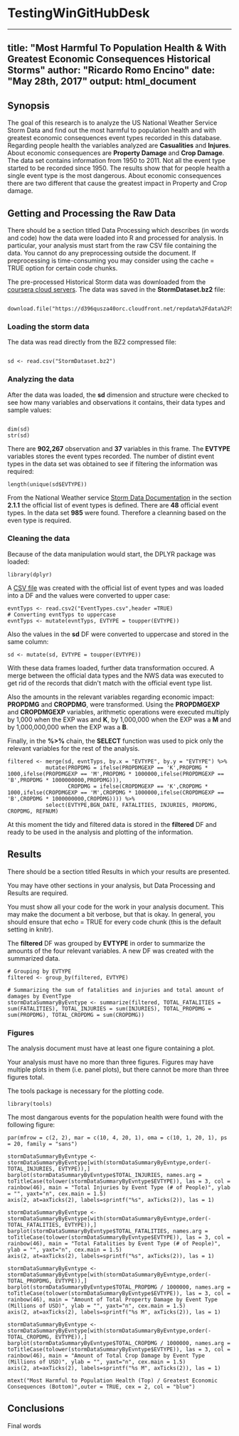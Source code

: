 # TestingWinGitHubDesk


---
title: "Most Harmful To Population Health & With Greatest Economic Consequences Historical Storms"
author: "Ricardo Romo Encino"
date: "May 28th, 2017"
output: html_document
---

## Synopsis

The goal of this research is to analyze the US National Weather Service Storm Data and find out the most harmful to population health and with greatest economic consequences event types recorded in this database. Regarding people health the variables analyzed are __Casualities__ and __Injures__. About economic consequences are __Property Damage__ and __Crop Damage__. The data set contains information from 1950 to 2011. Not all the event type started to be recorded since 1950. The results show that for people health a single event type is the most dangerous. About economic consequences there are two different that cause the greatest impact in Property and Crop damage.


## Getting and Processing the Raw Data

There should be a section titled Data Processing which describes (in words and code) how the data were loaded into R and processed for analysis. In particular, your analysis must start from the raw CSV file containing the data. You cannot do any preprocessing outside the document. If preprocessing is time-consuming you may consider using the cache = TRUE option for certain code chunks.

The pre-processed Historical Storm data was downloaded from the [coursera cloud servers]("https://d396qusza40orc.cloudfront.net/repdata%2Fdata%2FStormData.csv.bz2"). The data was saved in the **StormDataset.bz2** file:

```{r downloading the data, eval=FALSE}

download.file("https://d396qusza40orc.cloudfront.net/repdata%2Fdata%2FStormData.csv.bz2","StormDataset.bz2")

```

### Loading the storm data

The data was read directly from the BZ2 compressed file:

```{r loading data, cache=TRUE}

sd <- read.csv("StormDataset.bz2")

```

### Analyzing the data

After the data was loaded, the **sd** dimension and structure were checked to see how many variables and observations it contains, their data types and sample values: 

```{r checking data frame dimension}

dim(sd)
str(sd)

```

There are __902,267__ observation and __37__ variables in this frame. The __EVTYPE__ variables stores the event types recorded. The number of distint event types in the data set was obtained to see if filtering the information was required:

```{r showing unique EVTYPE values}
length(unique(sd$EVTYPE))
```

From the National Weather service [Storm Data Documentation](https://d396qusza40orc.cloudfront.net/repdata%2Fpeer2_doc%2Fpd01016005curr.pdf) in the section __2.1.1__ the official list of event types is defined. There are __48__ official event types. In the data set __985__ were found. Therefore a cleanning based on the even type is required.

### Cleaning the data

Because of the data manipulation would start, the DPLYR package was loaded:

```{r loading dplyr package, message=FALSE, warning=FALSE}
library(dplyr)
```

A [CSV file](https://www.dropbox.com/s/l5jc1ra2jrf2xk9/EventTypes.csv?dl=0) was created with the official list of event types and was loaded into a DF and the values were converted to upper case:

```{r loading official EVTYPE values}
evntTyps <- read.csv2("EventTypes.csv",header =TRUE)
# Converting evntTyps to uppercase
evntTyps <- mutate(evntTyps, EVTYPE = toupper(EVTYPE))
```

Also the values in the __sd__ DF were converted to uppercase and stored in the same column:

```{r converting EVTYPE values to uppercase}
sd <- mutate(sd, EVTYPE = toupper(EVTYPE))
```

With these data frames loaded, further data transformation occured. A merge between the official data types and the NWS data was executed to get rid of the records that didn't match with the official event type list.

Also the amounts in the relevant variables regarding economic impact: __PROPDMG__ and __CROPDMG__, were transformed. Using the __PROPDMGEXP__ and __CROPDMGEXP__ variables, arithmetic operations were executed multiply by 1,000 when the EXP was and __K__, by 1,000,000 when the EXP was a __M__ and by 1,000,000,000 when the EXP was a __B__.

Finally, in the __%>%__ chain, the __SELECT__ function was used to pick only the relevant variables for the rest of the analysis.

```{r filtering and transforming the amounts, cache=TRUE}
filtered <- merge(sd, evntTyps, by.x = "EVTYPE", by.y = "EVTYPE") %>% 
            mutate(PROPDMG = ifelse(PROPDMGEXP == 'K',PROPDMG * 1000,ifelse(PROPDMGEXP == 'M',PROPDMG * 1000000,ifelse(PROPDMGEXP == 'B',PROPDMG * 1000000000,PROPDMG))),
                   CROPDMG = ifelse(CROPDMGEXP == 'K',CROPDMG * 1000,ifelse(CROPDMGEXP == 'M',CROPDMG * 1000000,ifelse(CROPDMGEXP == 'B',CROPDMG * 1000000000,CROPDMG)))) %>%
            select(EVTYPE,BGN_DATE, FATALITIES, INJURIES, PROPDMG, CROPDMG, REFNUM)
```

At this moment the tidy and filtered data is stored in the __filtered__ DF and ready to be used in the analysis and plotting of the information.

## Results

There should be a section titled Results in which your results are presented.

You may have other sections in your analysis, but Data Processing and Results are required.

You must show all your code for the work in your analysis document. This may make the document a bit verbose, but that is okay. In general, you should ensure that echo = TRUE for every code chunk (this is the default setting in knitr).

The __filtered__ DF was grouped by __EVTYPE__ in order to summarize the amounts of the four relevant variables. A new DF was created with the summarized data.

```{r grouping and summarizing by EVTYPE, cache=TRUE}
# Grouping by EVTYPE
filtered <- group_by(filtered, EVTYPE)

# Summarizing the sum of fatalities and injuries and total amount of damages by EventType
stormDataSummaryByEvntype <- summarize(filtered, TOTAL_FATALITIES = sum(FATALITIES), TOTAL_INJURIES = sum(INJURIES), TOTAL_PROPDMG = sum(PROPDMG), TOTAL_CROPDMG = sum(CROPDMG))
```

### Figures

The analysis document must have at least one figure containing a plot.

Your analysis must have no more than three figures. Figures may have multiple plots in them (i.e. panel plots), but there cannot be more than three figures total.

The tools package is necessary for the plotting code.

```{r loading tools package, message=FALSE, warning=FALSE}
library(tools)
```

The most dangarous events for the population health were found with the following figure:

```{r figure1, fig.width=40, fig.height=50}
par(mfrow = c(2, 2), mar = c(10, 4, 20, 1), oma = c(10, 1, 20, 1), ps = 20, family = "sans")

stormDataSummaryByEvntype <- stormDataSummaryByEvntype[with(stormDataSummaryByEvntype,order(-TOTAL_INJURIES, EVTYPE)),]
barplot(stormDataSummaryByEvntype$TOTAL_INJURIES, names.arg = toTitleCase(tolower(stormDataSummaryByEvntype$EVTYPE)), las = 3, col = rainbow(46), main = "Total Injuries by Event Type (# of People)", ylab = "", yaxt="n", cex.main = 1.5)
axis(2, at=axTicks(2), labels=sprintf("%s", axTicks(2)), las = 1)

stormDataSummaryByEvntype <- stormDataSummaryByEvntype[with(stormDataSummaryByEvntype,order(-TOTAL_FATALITIES, EVTYPE)),]
barplot(stormDataSummaryByEvntype$TOTAL_FATALITIES, names.arg = toTitleCase(tolower(stormDataSummaryByEvntype$EVTYPE)), las = 3, col = rainbow(46), main = "Total Fatalities by Event Type (# of People)", ylab = "", yaxt="n", cex.main = 1.5)
axis(2, at=axTicks(2), labels=sprintf("%s", axTicks(2)), las = 1)

stormDataSummaryByEvntype <- stormDataSummaryByEvntype[with(stormDataSummaryByEvntype,order(-TOTAL_PROPDMG, EVTYPE)),]
barplot(stormDataSummaryByEvntype$TOTAL_PROPDMG / 1000000, names.arg = toTitleCase(tolower(stormDataSummaryByEvntype$EVTYPE)), las = 3, col = rainbow(46), main = "Amount of Total Property Damage by Event Type (Millions of USD)", ylab = "", yaxt="n", cex.main = 1.5)
axis(2, at=axTicks(2), labels=sprintf("%s M", axTicks(2)), las = 1)

stormDataSummaryByEvntype <- stormDataSummaryByEvntype[with(stormDataSummaryByEvntype,order(-TOTAL_CROPDMG, EVTYPE)),]
barplot(stormDataSummaryByEvntype$TOTAL_CROPDMG / 1000000, names.arg = toTitleCase(tolower(stormDataSummaryByEvntype$EVTYPE)), las = 3, col = rainbow(46), main = "Amount of Total Crop Damage by Event Type (Millions of USD)", ylab = "", yaxt="n", cex.main = 1.5)
axis(2, at=axTicks(2), labels=sprintf("%s M", axTicks(2)), las = 1)

mtext("Most Harmful to Population Health (Top) / Greatest Economic Consequences (Bottom)",outer = TRUE, cex = 2, col = "blue")
```

## Conclusions

Final words